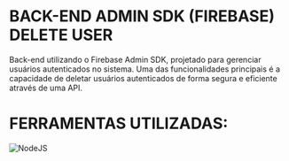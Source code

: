 # BACK-END ADMIN SDK (FIREBASE) DELETE USER

Back-end utilizando o Firebase Admin SDK, projetado para gerenciar usuários autenticados no sistema. Uma das funcionalidades principais é a capacidade de deletar usuários autenticados de forma segura e eficiente através de uma API.

# FERRAMENTAS UTILIZADAS: 
![NodeJS](https://img.shields.io/badge/node.js-6DA55F?style=for-the-badge&logo=node.js&logoColor=white)
